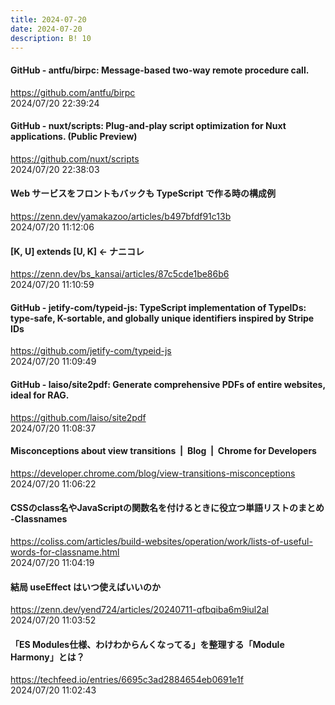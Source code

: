 ```yaml
---
title: 2024-07-20
date: 2024-07-20
description: B! 10
---
```


#### GitHub - antfu/birpc: Message-based two-way remote procedure call.
https://github.com/antfu/birpc<br>
2024/07/20 22:39:24<br>


#### GitHub - nuxt/scripts: Plug-and-play script optimization for Nuxt applications. (Public Preview)
https://github.com/nuxt/scripts<br>
2024/07/20 22:38:03<br>


#### Web サービスをフロントもバックも TypeScript で作る時の構成例
https://zenn.dev/yamakazoo/articles/b497bfdf91c13b<br>
2024/07/20 11:12:06<br>


#### [K, U] extends [U, K] ← ナニコレ
https://zenn.dev/bs_kansai/articles/87c5cde1be86b6<br>
2024/07/20 11:10:59<br>


#### GitHub - jetify-com/typeid-js: TypeScript implementation of TypeIDs: type-safe, K-sortable, and globally unique identifiers inspired by Stripe IDs
https://github.com/jetify-com/typeid-js<br>
2024/07/20 11:09:49<br>


#### GitHub - laiso/site2pdf: Generate comprehensive PDFs of entire websites, ideal for RAG.
https://github.com/laiso/site2pdf<br>
2024/07/20 11:08:37<br>


#### Misconceptions about view transitions  |  Blog  |  Chrome for Developers
https://developer.chrome.com/blog/view-transitions-misconceptions<br>
2024/07/20 11:06:22<br>


#### CSSのclass名やJavaScriptの関数名を付けるときに役立つ単語リストのまとめ -Classnames
https://coliss.com/articles/build-websites/operation/work/lists-of-useful-words-for-classname.html<br>
2024/07/20 11:04:19<br>


#### 結局 useEffect はいつ使えばいいのか
https://zenn.dev/yend724/articles/20240711-qfbqiba6m9iul2al<br>
2024/07/20 11:03:52<br>


#### 「ES Modules仕様、わけわからんくなってる」を整理する「Module Harmony」とは？
https://techfeed.io/entries/6695c3ad2884654eb0691e1f<br>
2024/07/20 11:02:43<br>


